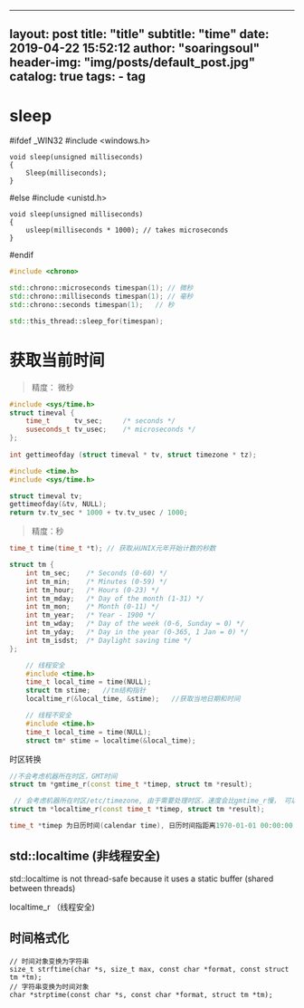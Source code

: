 
---
layout:     post
title:      "title"
subtitle:   "time"
date:       2019-04-22 15:52:12
author:     "soaringsoul"
header-img: "img/posts/default_post.jpg"
catalog: true
tags:
    - tag
---


# sleep


#ifdef _WIN32
    #include <windows.h>
 
    void sleep(unsigned milliseconds)
    {
        Sleep(milliseconds);
    }
#else
    #include <unistd.h>
 
    void sleep(unsigned milliseconds)
    {
        usleep(milliseconds * 1000); // takes microseconds
    }
#endif


```c++
#include <chrono>

std::chrono::microseconds timespan(1); // 微秒
std::chrono::milliseconds timespan(1); // 毫秒
std::chrono::seconds timespan(1);   // 秒

std::this_thread::sleep_for(timespan);
```



# 获取当前时间

> 精度： 微秒
```c++
#include <sys/time.h>
struct timeval {
    time_t      tv_sec;     /* seconds */
    suseconds_t tv_usec;    /* microseconds */
};
 
int gettimeofday (struct timeval * tv, struct timezone * tz);
```

```c++
#include <time.h>
#include <sys/time.h>

struct timeval tv;
gettimeofday(&tv, NULL);
return tv.tv_sec * 1000 + tv.tv_usec / 1000;
```

> 精度：秒
```c++
time_t time(time_t *t); // 获取从UNIX元年开始计数的秒数

struct tm {
    int tm_sec;    /* Seconds (0-60) */
    int tm_min;    /* Minutes (0-59) */
    int tm_hour;   /* Hours (0-23) */
    int tm_mday;   /* Day of the month (1-31) */
    int tm_mon;    /* Month (0-11) */
    int tm_year;   /* Year - 1900 */
    int tm_wday;   /* Day of the week (0-6, Sunday = 0) */
    int tm_yday;   /* Day in the year (0-365, 1 Jan = 0) */
    int tm_isdst;  /* Daylight saving time */
};
```

```c++
    // 线程安全
    #include <time.h>
    time_t local_time = time(NULL);
    struct tm stime;   //tm结构指针
    localtime_r(&local_time, &stime);   //获取当地日期和时间
```

```c++
    // 线程不安全
    #include <time.h>
    time_t local_time = time(NULL);
    struct tm* stime = localtime(&local_time);
```

时区转换
```c++
//不会考虑机器所在时区，GMT时间
struct tm *gmtime_r(const time_t *timep, struct tm *result); 

 // 会考虑机器所在时区/etc/timezone, 由于需要处理时区，速度会比gmtime_r慢， 可以在调用gmtime_r前手动加上时区偏移秒数(eg 北京时间: 8*60*60)
struct tm *localtime_r(const time_t *timep, struct tm *result);

time_t *timep 为日历时间(calendar time), 日历时间指距离1970-01-01 00:00:00 +0000 (UTC)的秒数
```

## std::localtime (非线程安全)
std::localtime is not thread-safe because it uses a static buffer (shared between threads)

localtime_r （线程安全)

## 时间格式化
```
// 时间对象变换为字符串
size_t strftime(char *s, size_t max, const char *format, const struct tm *tm);
// 字符串变换为时间对象
char *strptime(const char *s, const char *format, struct tm *tm);
```